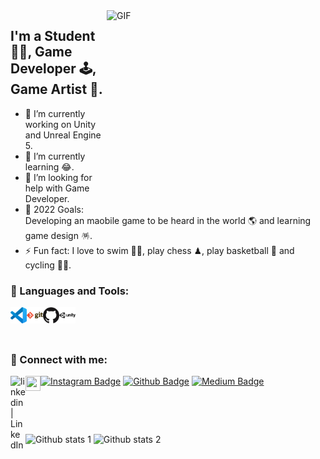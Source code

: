 <img align="right" alt="GIF" src="https://github.com/abhisheknaiidu/abhisheknaiidu/blob/master/code.gif?raw=true" width="350" height="320" />

## I'm a Student 👨‍🎓, Game Developer 🕹️, Game Artist 🎨.
- 🔭 I’m currently working on Unity and Unreal Engine 5.
- 🌱 I’m currently learning 😂.
- 🤔 I’m looking for help with Game Developer. 
- 🥅 2022 Goals: Developing an maobile game to be heard in the world 🌎 and learning game design 🪅.
- ⚡ Fun fact: I love to swim 🏊‍♀️, play chess ♟, play basketball 🏀 and cycling 🚴‍♀️.

### 🔧 Languages and Tools:

[<img align="left" alt="Visual Studio Code" width="26px" src="https://raw.githubusercontent.com/github/explore/80688e429a7d4ef2fca1e82350fe8e3517d3494d/topics/visual-studio-code/visual-studio-code.png" />][vsCode]
[<img align="left" alt="Git" width="26px" src="https://raw.githubusercontent.com/github/explore/80688e429a7d4ef2fca1e82350fe8e3517d3494d/topics/git/git.png" />][git]
[<img align="left" alt="GitHub" width="26px" src="https://raw.githubusercontent.com/github/explore/78df643247d429f6cc873026c0622819ad797942/topics/github/github.png" />][github]
[<img align="left" alt="Unity" width="26px" src="https://raw.githubusercontent.com/github/explore/cebd63002168a05a6a642f309227eefeccd92950/topics/unity/unity.png" />][unity]


<br />

[vsCode]: https://code.visualstudio.com/
[git]: https://git-scm.com/
[github]: https://github.com/goktugg234
[unity]: https://www.unity.com/

<br />
<br />

### 📩 Connect with me:

[<img align="left" alt="linkedin | LinkedIn" width="24px" src="https://raw.githubusercontent.com/peterthehan/peterthehan/master/assets/linkedin.svg" />][linkedin]
[<img align="left" height="24" width="24" src="https://cdn.jsdelivr.net/npm/simple-icons@v4/icons/gmail.svg" />][gmail]
[![Instagram Badge](https://img.shields.io/badge/-Instagram-C13584?style=flat-quare&labelColor=C13584&logo=instagram&logoColor=white&link=link)][instagram]
[![Github Badge](https://img.shields.io/badge/-Github-000?style=quare&labelColor=000&logo=Github&logoColor=white&link=link)][github]
[![Medium Badge](https://img.shields.io/badge/-Medium-757575?style=flat-quare&labelColor=757575&logo=Medium&logoColor=white&link=link)][medium]


<br />


[instagram]: https://www.instagram.com/goktug.gumus/
[linkedin]: https://www.linkedin.com/in/goktug6umus/
[medium]: https://medium.com/@goktugg.gumuss
[gmail]: mailto:goktugg.gumuss@gmail.com
[github]: https://github.com/goktugg234
<br />

![Github stats 1](https://github-readme-stats.vercel.app/api?username=kullanıcıadınız&show_icons=true&theme=gradient) 
![Github stats 2](https://github-readme-stats.vercel.app/api?username=kullanıcıadınız&show_icons=true&theme=radical)
